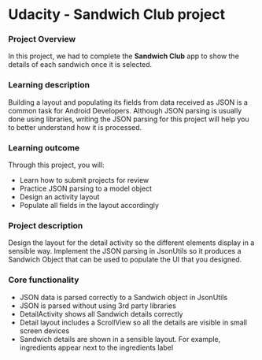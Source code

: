 # Udacity - Sandwich Club project

### Project Overview
In this project, we had to complete the **Sandwich Club** app to show the details of each sandwich once it is selected.

### Learning description
Building a layout and populating its fields from data received as JSON
is a common task for Android Developers. Although JSON parsing is usually
done using libraries, writing the JSON parsing for  this project will
help you to better understand how it is processed.

### Learning outcome
Through this project, you will:
- Learn how to submit projects for review
- Practice JSON parsing to a model object
- Design an activity layout
- Populate all fields in the layout accordingly

### Project description
Design the layout for the detail activity so the different elements
display in a sensible way. Implement the JSON parsing in JsonUtils so it
produces a Sandwich Object that can be used to populate the UI that you designed.

### Core functionality
* JSON data is parsed correctly to a Sandwich object in JsonUtils
* JSON is parsed without using 3rd party libraries
* DetailActivity shows all Sandwich details correctly
* Detail layout includes a ScrollView so all the details are visible in small screen devices
* Sandwich details are shown in a sensible layout. For example, ingredients appear next to the ingredients label

